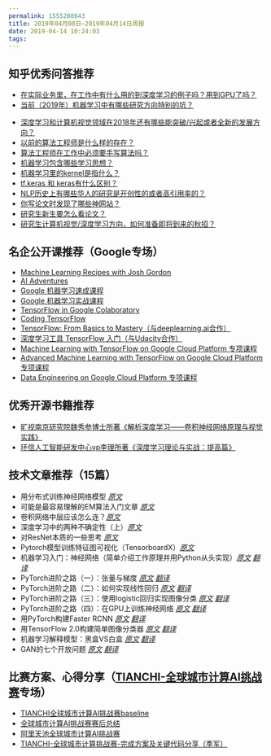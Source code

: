 ```yaml
---
permalink: 1555208643
title: 2019年04月08日—2019年04月14日周报
date: 2019-04-14 10:24:03
tags:
---
```


## 知乎优秀问答推荐

- [在实际业务里，在工作中有什么用的到深度学习的例子吗？用到GPU了吗？](https://www.zhihu.com/question/266368852)
- [当前（2019年）机器学习中有哪些研究方向特别的坑？](https://www.zhihu.com/question/299068775)

<!-- more -->

- [深度学习和计算机视觉领域在2018年还有哪些能突破/兴起或者全新的发展方向？](https://www.zhihu.com/question/274878965)
- [以前的算法工程师是什么样的存在？](https://www.zhihu.com/question/319621879)
- [算法工程师在工作中必须要手写算法吗？](https://www.zhihu.com/question/310484101)
- [机器学习包含哪些学习思想？](https://www.zhihu.com/question/267135168)
- [机器学习里的kernel是指什么？](https://www.zhihu.com/question/30371867)
- [tf.keras 和 keras有什么区别？](https://www.zhihu.com/question/313111229)
- [NLP历史上有哪些华人的研究是开创性的或者高引用率的？](https://www.zhihu.com/question/319208407)
- [你写论文时发现了哪些神网站？](https://www.zhihu.com/question/35931336)
- [研究生新生要怎么看论文？](https://www.zhihu.com/question/304334959)
- [研究生计算机视觉/深度学习方向，如何准备即将到来的秋招？](https://www.zhihu.com/question/311086366)

## 名企公开课推荐（Google专场）

- [Machine Learning Recipes with Josh Gordon](https://www.youtube.com/watch?list=PLOU2XLYxmsIIuiBfYad6rFYQU_jL2ryal)
- [AI Adventures](<https://www.youtube.com/playlist?list=PLIivdWyY5sqJxnwJhe3etaK7utrBiPBQ2>)
- [Google 机器学习速成课程](https://developers.google.com/machine-learning/crash-course>)
- [Google 机器学习实战课程](https://developers.google.com/machine-learning/practica>)
- [TensorFlow in Google Colaboratory](https://www.youtube.com/playlist?list=PLQY2H8rRoyvyK5aEDAI3wUUqC_F0oEroL)
- [Coding TensorFlow](https://www.youtube.com/playlist?list=PLQY2H8rRoyvwLbzbnKJ59NkZvQAW9wLbx)
- [TensorFlow: From Basics to Mastery（与deeplearning.ai合作）](https://www.deeplearning.ai/tensorflow-specialization>)
- [深度学习工具 TensorFlow 入门（与Udacity合作）](https://cn.udacity.com/course/intro-to-tensorflow-for-deep-learning--ud187)
- [Machine Learning with TensorFlow on Google Cloud Platform 专项课程](https://www.coursera.org/specializations/machine-learning-tensorflow-gcp)
- [Advanced Machine Learning with TensorFlow on Google Cloud Platform 专项课程](https://www.coursera.org/specializations/advanced-machine-learning-tensorflow-gcp)
- [Data Engineering on Google Cloud Platform 专项课程](https://www.coursera.org/specializations/gcp-data-machine-learning)

## 优秀开源书籍推荐

- [旷视南京研究院魏秀参博士所著《解析深度学习——卷积神经网络原理与视觉实践》](http://lamda.nju.edu.cn/weixs/book/CNN_book.html)
- [环信人工智能研发中心vp李理所著《深度学习理论与实战：提高篇》](http://fancyerii.github.io/2019/03/14/dl-book/)

## 技术文章推荐（15篇）

- 用分布式训练神经网络模型 _[原文](https://mp.weixin.qq.com/s/mYp8Ueulshviwwbg-5LzDA)_
- 可能是最容易理解的EM算法入门文章 _[原文](https://zhuanlan.zhihu.com/p/61768577)_
- 卷积网络中层应该怎么连？_[原文](https://zhuanlan.zhihu.com/p/61746672)_
- 深度学习中的两种不确定性（上）_[原文](https://zhuanlan.zhihu.com/p/56986840)_
- 对ResNet本质的一些思考 _[原文](https://zhuanlan.zhihu.com/p/60668529)_
- Pytorch模型训练特征图可视化（TensorboardX）_[原文](https://zhuanlan.zhihu.com/p/60753993)_
- 机器学习入门：神经网络（简单介绍工作原理并用Python从头实现）_[原文](https://victorzhou.com/blog/intro-to-neural-networks/) [翻译](https://mp.weixin.qq.com/s/TqApITmWn8STgLnkjWeDog)_
- PyTorch进阶之路（一）：张量与梯度 _[原文](https://medium.com/jovian-io/pytorch-basics-tensors-and-gradients-eb2f6e8a6eee) [翻译](https://www.jiqizhixin.com/articles/2019-03-12-9)_
- PyTorch进阶之路（二）：如何实现线性回归 _[原文](https://medium.com/jovian-io/linear-regression-with-pytorch-3dde91d60b50) [翻译](https://www.jiqizhixin.com/articles/2019-03-15-5)_
- PyTorch进阶之路（三）：使用logistic回归实现图像分类 _[原文](https://medium.com/jovian-io/image-classification-using-logistic-regression-in-pytorch-ebb96cc9eb79) [翻译](https://www.jiqizhixin.com/articles/2019-03-15-17)_
- PyTorch进阶之路（四）：在GPU上训练神经网络 _[原文](https://medium.com/jovian-io/training-deep-neural-networks-on-a-gpu-with-pytorch-11079d89805) [翻译](https://www.jiqizhixin.com/articles/2019-04-09-9)_
- 用PyTorch构建Faster RCNN _[原文](https://medium.com/@fractaldle/guide-to-build-faster-rcnn-in-pytorch-95b10c273439) [翻译](https://mp.weixin.qq.com/s/Vqdm9Tnqls45XBFWmQZLpA)_
- 用TensorFlow 2.0构建简单图像分类器 _[原文](https://towardsdatascience.com/easy-image-classification-with-tensorflow-2-0-f734fee52d13) [翻译](https://www.jiqizhixin.com/articles/2019-04-10-11)_
- 机器学习解释模型：黑盒VS白盒 _[原文](https://towardsdatascience.com/machine-learning-interpretability-techniques-662c723454f3) [翻译](https://mp.weixin.qq.com/s/R8caHrnfvCVHwuRI48bKag)_
- GAN的七个开放问题 _[原文](https://distill.pub/2019/gan-open-problems/) [翻译](https://www.jiqizhixin.com/articles/2019-04-12-14)_

## 比赛方案、心得分享（[TIANCHI-全球城市计算AI挑战赛](https://tianchi.aliyun.com/competition/entrance/231708/introduction)专场）

- [TIANCHI全球城市计算AI挑战赛baseline](https://zhuanlan.zhihu.com/p/59998657)
- [全球城市计算AI挑战赛赛后总结](https://zhuanlan.zhihu.com/p/61145712)
- [阿里天池全球城市计算AI挑战赛](https://zhuanlan.zhihu.com/p/61576682)
- [TIANCHI-全球城市计算挑战赛-完成方案及关键代码分享（季军）](https://zhuanlan.zhihu.com/p/62257700)